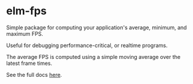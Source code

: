 # elm-fps

Simple package for computing your application's average, minimum, and maximum FPS.

Useful for debugging performance-critical, or realtime programs.

The average FPS is computed using a simple moving average over the latest frame times.

See the full docs [here][docs].

[docs]: https://package.elm-lang.org/packages/jjant/elm-fps/latest/

